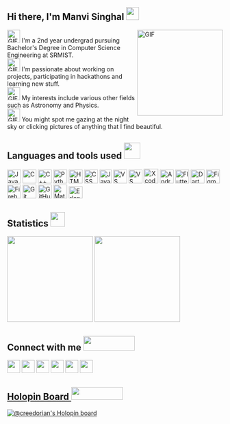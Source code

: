## Hi there, I'm Manvi Singhal <img src="https://media.giphy.com/media/hvRJCLFzcasrR4ia7z/giphy.gif" width="30px"/>
<a href="https://www.youtube.com/watch?v=dQw4w9WgXcQ&ab_channel=RickAstley" target="_blank" rel="noopener noreferrer"><img align="right" alt="GIF" height="200px" src="https://user-images.githubusercontent.com/91384699/199838797-7ec45d4f-0cb6-47ee-b674-7d2fdeb8bd2f.gif"/> </a>
            
  <img alt="GIF" src="https://media.tenor.com/0gpTXsilLL0AAAAi/heytvm-tvm.gif" width="30px"> I'm a 2nd year undergrad pursuing Bachelor's Degree in Computer Science Engineering at SRMIST. <br/>
 <img alt="GIF" src="https://media.tenor.com/rqQxSfiFvlsAAAAi/back-to-work-work.gif" width="30px"> I'm passionate about working on projects, participating in hackathons and learning new stuff. <br/>
 <img alt="GIF" src="https://media.tenor.com/nIHzGa4dXJEAAAAi/dm4uz3-foekoe.gif" width="30px"> My interests include various other fields such as Astronomy and Physics. <br/>
 <img alt="GIF" src="https://media.tenor.com/nx_lwkP_xxIAAAAi/camera-with-flash-joypixels.gif" width="30px"> You might spot me gazing at the night sky or clicking pictures of anything that I find beautiful.
<br/> 
 
## Languages and tools used <img src="https://media.tenor.com/itjFesV8_RUAAAAi/soulja-boy-pepe.gif" height="38px" width="38px"/>
<p>
  <img src="https://img.icons8.com/color/2x/java-coffee-cup-logo.png" title="Java" width="32" height="32"/>
  <img src="https://upload.wikimedia.org/wikipedia/commons/thumb/1/18/C_Programming_Language.svg/695px-C_Programming_Language.svg.png" title="C" height="32" width="32"/>
   <img src="https://upload.wikimedia.org/wikipedia/commons/thumb/1/18/ISO_C%2B%2B_Logo.svg/1822px-ISO_C%2B%2B_Logo.svg.png" title="C++" height="32" width="32"/>
  <img src="https://upload.wikimedia.org/wikipedia/commons/thumb/c/c3/Python-logo-notext.svg/1200px-Python-logo-notext.svg.png" title="Python" height="32" width="32"/>
  <img src="https://upload.wikimedia.org/wikipedia/commons/3/38/HTML5_Badge.svg" title="HTML" height="32" width="32"/>
  <img src="https://upload.wikimedia.org/wikipedia/commons/thumb/6/62/CSS3_logo.svg/800px-CSS3_logo.svg.png" title="CSS" height="32" width="32"/>
  <img src="https://user-images.githubusercontent.com/91384699/199847755-3ea50a85-a814-4930-88b8-2a5a3e3dabc0.png" title="JavaScript" height="32" width="28"/>
  <img src="https://upload.wikimedia.org/wikipedia/commons/thumb/9/9a/Visual_Studio_Code_1.35_icon.svg/2048px-Visual_Studio_Code_1.35_icon.svg.png" title="VS Code" height="32" width="32"/>
  <img src="https://upload.wikimedia.org/wikipedia/commons/thumb/5/59/Visual_Studio_Icon_2019.svg/2060px-Visual_Studio_Icon_2019.svg.png" title="VS" height="32" width="32"/>
  <img src="https://developer.apple.com/assets/elements/icons/xcode-12/xcode-12-96x96_2x.png" title="Xcode" height="34" width="34"/>
  <img src="https://user-images.githubusercontent.com/91384699/199849866-a2636741-3adf-4054-b59e-848b88ae5849.png" title="Android Studio" height="32" width="32"/>
  <img src="https://img.icons8.com/color/48/null/flutter.png" title="Flutter" height="32" width="32"/>
  <img src="https://upload.wikimedia.org/wikipedia/commons/c/c6/Dart_logo.png" title="Dart" height="32" width="32"/>
  <img src="https://upload.wikimedia.org/wikipedia/commons/3/33/Figma-logo.svg" title="Figma" height="32" width="32"/>
  <img src="https://user-images.githubusercontent.com/91384699/199850816-4ff4bb1e-aaa6-4944-b0d0-fcaeebe71ad0.png" title="Firebase" height="32" width="32"/>
  <img src="https://git-scm.com/images/logos/downloads/Git-Icon-1788C.png" title="Git" height="32" width="32"/>
  <img src="https://user-images.githubusercontent.com/91384699/199933582-c4206f8a-64a4-42b9-b8b9-fa7893d47e30.png" title="GitHub" height="32" width="32"/>
  <img src="https://upload.wikimedia.org/wikipedia/commons/thumb/2/21/Matlab_Logo.png/667px-Matlab_Logo.png" title="Matlab" height="32" width="32"/>
  <img src="https://user-images.githubusercontent.com/91384699/199851822-7259a8d3-ebba-470e-b649-45b646f2f147.png" title="Erlang" height="28" width="32"/>
</p> 

## Statistics <img src="https://media.tenor.com/LSHKMiRdLggAAAAi/statistics-trending-up.gif" height="34px"/>
<p>           
<img src="https://github-readme-stats.vercel.app/api?username=manvi-singhal&theme=dark&show_icons=true&hide_border=true&include_all_commits=true" height="200em"/>
<img src="https://github-readme-stats.vercel.app/api/top-langs/?username=manvi-singhal&theme=dark&layout=compact&langs_count=10&hide_border=true" height="200em"/>
</p>

## Connect with me <img src="https://user-images.githubusercontent.com/91384699/199859336-5ff3b48c-4c17-42f4-b7a8-b172544dc383.gif" height="34px" width="120px"/>
<p>
  <a href="https://www.linkedin.com/in/manvi-singhal-89aa53221/" target="_blank" rel="noopener noreferrer"><img src="https://img.shields.io/badge/Linkedin-Code?style=for-the-badge&logo=linkedin&logoColor=white&color=blue" height="30"/></a>
  <a href="mailto:manvi.singhal03@gmail.com" target="_blank" rel="noopener noreferrer"><img src="https://img.shields.io/badge/gmail-Code?style=for-the-badge&logo=gmail&logoColor=white&color=critical" height="30"/></a>
  <a href="https://www.instagram.com/astromanvi/" target="_blank" rel="noopener noreferrer"><img src="https://img.shields.io/badge/instagram-Code?style=for-the-badge&logo=instagram&logoColor=white&color=e1306c" height="30"/></a>
  <a href="https://github.com/manvi-singhal" target="_blank" rel="noopener noreferrer"><img src="https://img.shields.io/badge/github-Code?style=for-the-badge&logo=github&logoColor=white&color=170f1e" height="30"/></a>
  <a href="https://www.codechef.com/users/manvi_03"><img src="https://img.shields.io/badge/codechef-Code?style=for-the-badge&logo=codechef&logoColor=white&color=703c1c" height="30"/><a/>
  <a href="https://open.spotify.com/user/uxetibhj65ze9pi7bse8xd190" target="_blank" rel="noopener noreferrer"><img src="https://img.shields.io/badge/spotify-Code?style=for-the-badge&logo=spotify&logoColor=white&color=1DA865" height="30"/<a/>
</p> 
    
## Holopin Board  <img src="https://user-images.githubusercontent.com/91384699/199859951-b69a1d38-317a-4d63-87c6-9e033a388167.gif" height="30" width="120px"/>
<!-- <h2> <img alt="GIF" height="150px" src="https://user-images.githubusercontent.com/91384699/199854771-07d628c9-e14f-48f5-b982-51130cca4c46.gif"/> </h2>-->
[![@creedorian's Holopin board](https://holopin.me/creedorian)](https://holopin.io/@creedorian)  
